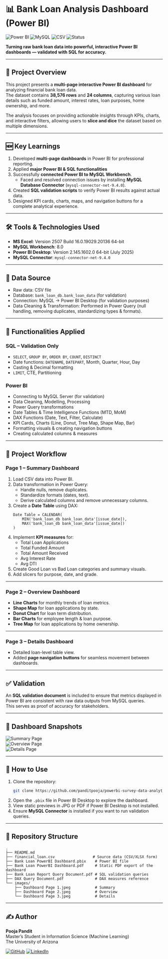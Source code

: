 # 📊 Bank Loan Analysis Dashboard (Power BI)

![Power BI](https://img.shields.io/badge/Power%20BI-Interactive%20Dashboard-yellow?logo=power-bi&logoColor=white)
![MySQL](https://img.shields.io/badge/MySQL-Validation-blue?logo=mysql&logoColor=white)
![CSV](https://img.shields.io/badge/CSV-Data-green?logo=microsoft-excel&logoColor=white)
![Status](https://img.shields.io/badge/Status-Completed-brightgreen)

**Turning raw bank loan data into powerful, interactive Power BI dashboards — validated with SQL for accuracy.**

---

## 📌 Project Overview
This project presents a **multi-page interactive Power BI dashboard** for analyzing financial bank loan data.  
The dataset contains **38,576 rows** and **24 columns**, capturing various loan details such as funded amount, interest rates, loan purposes, home ownership, and more.  

The analysis focuses on providing actionable insights through KPIs, charts, and interactive filters, allowing users to **slice and dice** the dataset based on multiple dimensions.

---

## 🆕 Key Learnings
1. Developed **multi-page dashboards** in Power BI for professional reporting.
2. Applied **major Power BI & SQL functionalities** 
3. Successfully **connected Power BI to MySQL Workbench**.
   - Faced and resolved connection issues by installing **MySQL Database Connector** (`mysql-connector-net-9.4.0`).
4. Created **SQL validation scripts** to verify Power BI results against actual data.
5. Designed KPI cards, charts, maps, and navigation buttons for a complete analytical experience.

---

## 🛠 Tools & Technologies Used
- **MS Excel**: Version 2507 Build 16.0.19029.20136 64-bit  
- **MySQL Workbench**: 8.0  
- **Power BI Desktop**: Version 2.145.1602.0 64-bit (July 2025)  
- **MySQL Connector**: `mysql-connector-net-9.4.0`  

---

## 📂 Data Source
- Raw data: CSV file  
- Database: `bank_loan_db.bank_loan_data` (for validation)  
- Connection: MySQL → Power BI Desktop (for validation purposes)  
- Data Cleaning & Transformation: Performed in Power Query (null handling, removing duplicates, standardizing types & formats).

---

## 🧩 Functionalities Applied

### **SQL – Validation Only**
- `SELECT`, `GROUP BY`, `ORDER BY`, `COUNT`, `DISTINCT`  
- Date functions: `DATENAME`, `DATEPART`, Month, Quarter, Hour, Day  
- Casting & Decimal formatting  
- `LIMIT`, CTE, Partitioning  

### **Power BI**
- Connecting to MySQL Server (for validation)  
- Data Cleaning, Modelling, Processing  
- Power Query transformations  
- Date Tables & Time Intelligence Functions (MTD, MoM)  
- DAX Functions (Date, Text, Filter, Calculate)  
- KPI Cards, Charts (Line, Donut, Tree Map, Shape Map, Bar)  
- Formatting visuals & creating navigation buttons  
- Creating calculated columns & measures  

---

## 📜 Project Workflow

### **Page 1 – Summary Dashboard**
1. Load CSV data into Power BI.
2. Data transformation in Power Query:
   - Handle nulls, remove duplicates.
   - Standardize formats (dates, text).
   - Derive calculated columns and remove unnecessary columns.
3. Create a **Date Table** using DAX:
   ```DAX
   Date Table = CALENDAR(
       MIN('bank_loan_db bank_loan_data'[issue_date]),
       MAX('bank_loan_db bank_loan_data'[issue_date])
   )
   ```
4. Implement **KPI measures** for:
   - Total Loan Applications
   - Total Funded Amount
   - Total Amount Received
   - Avg Interest Rate
   - Avg DTI
5. Create Good Loan vs Bad Loan categories and summary visuals.
6. Add slicers for purpose, date, and grade.

---

### **Page 2 – Overview Dashboard**
- **Line Charts** for monthly trends of loan metrics.
- **Shape Map** for loan applications by state.
- **Donut Chart** for loan term distribution.
- **Bar Charts** for employee length & loan purpose.
- **Tree Map** for loan applications by home ownership.

---

### **Page 3 – Details Dashboard**
- Detailed loan-level table view.
- Added **page navigation buttons** for seamless movement between dashboards.

---

## ✅ Validation
An **SQL validation document** is included to ensure that metrics displayed in Power BI are consistent with raw data outputs from MySQL queries.  
This serves as proof of accuracy for stakeholders.

---

## 📸 Dashboard Snapshots
![Summary Page](images/Dashboard%20Page%201.jpeg)  
![Overview Page](images/Dashboard%20Page%202.jpeg)  
![Details Page](images/Dashboard%20Page%203.jpeg)  

---

## 🚀 How to Use
1. Clone the repository:
   ```bash
   git clone https://github.com/panditpooja/powerbi-survey-data-analytics.git
   ```
2. Open the `.pbix` file in Power BI Desktop to explore the dashboard.  
3. View static previews in JPG or PDF if Power BI Desktop is not installed.  
3. Ensure **MySQL Connector** is installed if you want to run validation queries.

---

## 📂 Repository Structure
```
.
├── README.md
├── financial_loan.csv                 # Source data (CSV/XLSX form)
├── Bank Loan PowerBI Dashboard.pbix    # Power BI file
├── Bank Loan PowerBI Dashboard.pdf     # Static PDF export of the dashboard
├── Bank Loan Report Query Document.pdf # SQL validation queries
├── DAX Query Document.pdf              # DAX measures reference
└── images/
    ├── Dashboard Page 1.jpeg           # Summary
    ├── Dashboard Page 2.jpeg           # Overview
    └── Dashboard Page 3.jpeg           # Details
```

---

## ✍️ Author
**Pooja Pandit**  
Master’s Student in Information Science (Machine Learning)  
The University of Arizona  

[![GitHub](https://img.shields.io/badge/GitHub-panditpooja-black?logo=github)](https://github.com/panditpooja)
[![LinkedIn](https://img.shields.io/badge/LinkedIn-pooja--pandit-blue?logo=linkedin)](https://www.linkedin.com/in/pooja-pandit-177978135/)
